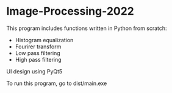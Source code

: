 # Image-Processing-2022

This program includes functions written in Python from scratch:
- Histogram equalization
- Fourirer transform
- Low pass filtering 
- High pass filtering

UI design using PyQt5

To run this program, go to dist/main.exe
